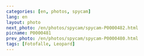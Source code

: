 ```yaml
---
categories: [en, photos, spycam]
lang: en
layout: photo
next_photo: /en/photos/spycam/spycam-P0000482.html
picname: P0000481
prev_photo: /en/photos/spycam/spycam-P0000480.html
tags: [Fotofalle, Leopard]
---
```

